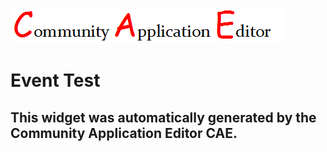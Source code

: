 ![CAE](https://github.com/PhilCAEOrg/frontendComponent-198/blob/gh-pages/img/logo.png)  

Event Test
===================


This widget was automatically generated by the Community Application Editor CAE.  
---------------
